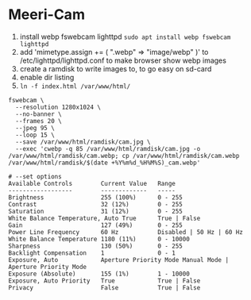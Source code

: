 # Meeri-Cam

1. install webp fswebcam lighttpd `sudo apt install webp fswebcam lighttpd`
2. add 'mimetype.assign   += ( ".webp" => "image/webp" )' to /etc/lighttpd/lighttpd.conf to make browser show webp images
3. create a ramdisk to write images to, to  go easy on sd-card
4. enable dir listing 
5. `ln -f index.html /var/www/html/`

```
fswebcam \
  --resolution 1280x1024 \
  --no-banner \
  --frames 20 \
  --jpeg 95 \
  --loop 15 \
  --save /var/www/html/ramdisk/cam.jpg \
  --exec 'cwebp -q 85 /var/www/html/ramdisk/cam.jpg -o /var/www/html/ramdisk/cam.webp; cp /var/www/html/ramdisk/cam.webp /var/www/html/ramdisk/$(date +%Y%m%d_%H%M%S)_cam.webp'
```

```
# --set options
Available Controls        Current Value   Range
------------------        -------------   -----
Brightness                255 (100%)      0 - 255
Contrast                  32 (12%)        0 - 255
Saturation                31 (12%)        0 - 255
White Balance Temperature, Auto True      True | False
Gain                      127 (49%)       0 - 255
Power Line Frequency      60 Hz           Disabled | 50 Hz | 60 Hz
White Balance Temperature 1180 (11%)      0 - 10000
Sharpness                 130 (50%)       0 - 255
Backlight Compensation    1               0 - 1
Exposure, Auto            Aperture Priority Mode Manual Mode | Aperture Priority Mode
Exposure (Absolute)       155 (1%)        1 - 10000
Exposure, Auto Priority   True            True | False
Privacy                   False           True | False
```
